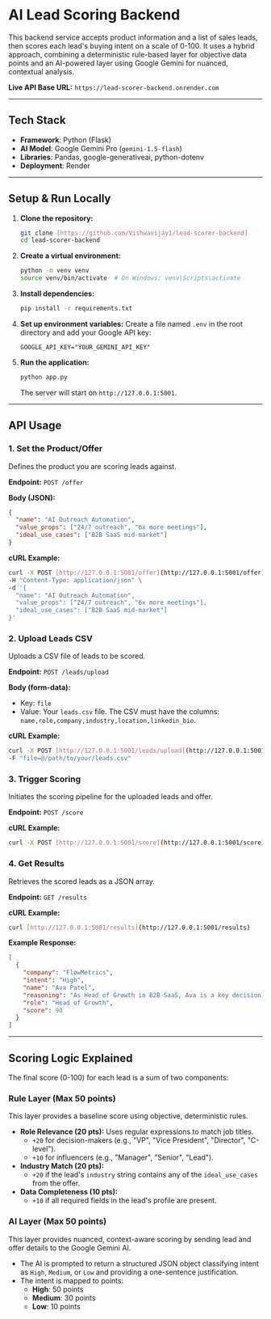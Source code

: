 # AI Lead Scoring Backend

This backend service accepts product information and a list of sales leads, then scores each lead's buying intent on a scale of 0-100. It uses a hybrid approach, combining a deterministic rule-based layer for objective data points and an AI-powered layer using Google Gemini for nuanced, contextual analysis.

**Live API Base URL:** `https://lead-scorer-backend.onrender.com`

---
## Tech Stack

- **Framework**: Python (Flask)
- **AI Model**: Google Gemini Pro (`gemini-1.5-flash`)
- **Libraries**: Pandas, google-generativeai, python-dotenv
- **Deployment**: Render

---
## Setup & Run Locally

1.  **Clone the repository:**
    ```bash
    git clone [https://github.com/Vishwavijay1/lead-scorer-backend]
    cd lead-scorer-backend
    ```

2.  **Create a virtual environment:**
    ```bash
    python -m venv venv
    source venv/bin/activate  # On Windows: venv\Scripts\activate
    ```

3.  **Install dependencies:**
    ```bash
    pip install -r requirements.txt
    ```

4.  **Set up environment variables:**
    Create a file named `.env` in the root directory and add your Google API key:
    ```
    GOOGLE_API_KEY="YOUR_GEMINI_API_KEY"
    ```

5.  **Run the application:**
    ```bash
    python app.py
    ```
    The server will start on `http://127.0.0.1:5001`.

---
## API Usage

### 1. Set the Product/Offer
Defines the product you are scoring leads against.

**Endpoint:** `POST /offer`

**Body (JSON):**
```json
{
  "name": "AI Outreach Automation",
  "value_props": ["24/7 outreach", "6x more meetings"],
  "ideal_use_cases": ["B2B SaaS mid-market"]
}
```
**cURL Example:**
```bash
curl -X POST [http://127.0.0.1:5001/offer](http://127.0.0.1:5001/offer) \
-H "Content-Type: application/json" \
-d '{
  "name": "AI Outreach Automation",
  "value_props": ["24/7 outreach", "6x more meetings"],
  "ideal_use_cases": ["B2B SaaS mid-market"]
}'
```

### 2. Upload Leads CSV
Uploads a CSV file of leads to be scored.

**Endpoint:** `POST /leads/upload`

**Body (form-data):**
- Key: `file`
- Value: Your `leads.csv` file. The CSV must have the columns: `name,role,company,industry,location,linkedin_bio`.

**cURL Example:**
```bash
curl -X POST [http://127.0.0.1:5001/leads/upload](http://127.0.0.1:5001/leads/upload) \
-F "file=@/path/to/your/leads.csv"
```

### 3. Trigger Scoring
Initiates the scoring pipeline for the uploaded leads and offer.

**Endpoint:** `POST /score`

**cURL Example:**
```bash
curl -X POST [http://127.0.0.1:5001/score](http://127.0.0.1:5001/score)
```

### 4. Get Results
Retrieves the scored leads as a JSON array.

**Endpoint:** `GET /results`

**cURL Example:**
```bash
curl [http://127.0.0.1:5001/results](http://127.0.0.1:5001/results)
```
**Example Response:**
```json
[
  {
    "company": "FlowMetrics",
    "intent": "High",
    "name": "Ava Patel",
    "reasoning": "As Head of Growth in B2B SaaS, Ava is a key decision-maker in the ideal customer profile, making her a high-intent lead.",
    "role": "Head of Growth",
    "score": 90
  }
]
```

---
## Scoring Logic Explained

The final score (0-100) for each lead is a sum of two components:

### Rule Layer (Max 50 points)
This layer provides a baseline score using objective, deterministic rules.
- **Role Relevance (20 pts):** Uses regular expressions to match job titles.
  - `+20` for decision-makers (e.g., "VP", "Vice President", "Director", "C-level").
  - `+10` for influencers (e.g., "Manager", "Senior", "Lead").
- **Industry Match (20 pts):**
  - `+20` if the lead's `industry` string contains any of the `ideal_use_cases` from the offer.
- **Data Completeness (10 pts):**
  - `+10` if all required fields in the lead's profile are present.

### AI Layer (Max 50 points)
This layer provides nuanced, context-aware scoring by sending lead and offer details to the Google Gemini AI.
- The AI is prompted to return a structured JSON object classifying intent as `High`, `Medium`, or `Low` and providing a one-sentence justification.
- The intent is mapped to points:
  - **High**: 50 points
  - **Medium**: 30 points
  - **Low**: 10 points